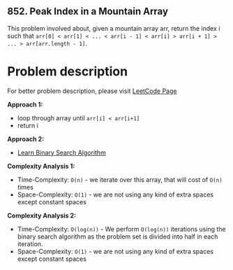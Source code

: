 ## 852. Peak Index in a Mountain Array

This problem involved about, given a mountain array arr, return the index i such that `arr[0] < arr[1] < ... < arr[i - 1] < arr[i] > arr[i + 1] > ... > arr[arr.length - 1]`.

# Problem description

For better problem description, please visit [LeetCode Page](https://leetcode.com/problems/peak-index-in-a-mountain-array/description/)

**Approach 1:**<br/>

-   loop through array until `arr[i] < arr[i+1]`
-   return i

**Approach 2:**<br/>

-   [Learn Binary Search Algorithm](https://www.geeksforgeeks.org/binary-search/)

**Complexity Analysis 1:**<br/>

-   Time-Complexity: `O(n)` - we iterate over this array, that will cost of `O(n)` times
-   Space-Complexity: `O(1)` - we are not using any kind of extra spaces except constant spaces

**Complexity Analysis 2:**<br/>

-   Time-Complexity: `O(log(n))` - We perform `O(log(n))` iterations using the binary search algorithm as the problem set is divided into half in each iteration.
-   Space-Complexity: `O(1)` - we are not using any kind of extra spaces except constant spaces
